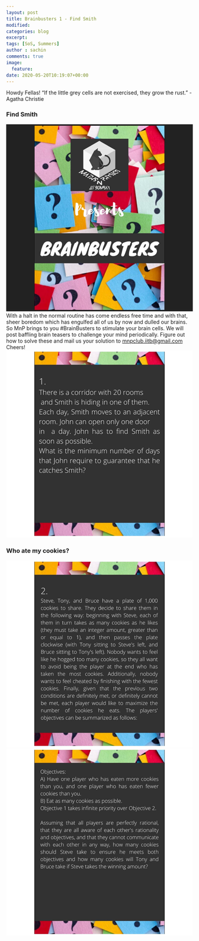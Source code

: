 ```yaml
---
layout: post
title: Brainbusters 1 - Find Smith
modified:
categories: blog
excerpt:
tags: [SoS, Summers]
author : sachin
comments: true
image:
  feature:
date: 2020-05-20T10:19:07+00:00
---
```


Howdy Fellas!
“If the little grey cells are not exercised, they grow the rust.”
-Agatha Christie

### Find Smith  
![Brainbusters](/images/brainbusters.jpg)
With a halt in the normal routine has come endless free time and with that, sheer boredom which has engulfed all of us by now and dulled our brains.
 So MnP brings to you #BrainBusters to stimulate your brain cells. We will post baffling brain teasers to challenge your mind periodically.
Figure out how to solve these and mail us your solution to mnpclub.iitb@gmail.com
Cheers!  
![Image of Yaktocat](/images/findsmith1.jpg)

### Who ate my cookies?  

![Image of Yaktocat](/images/findsmith2.jpg)
![Image of Yaktocat](/images/findsmith3.jpg)
